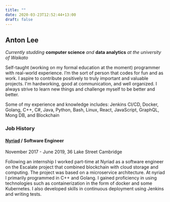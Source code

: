 ```yaml
---
title: ""
date: 2020-03-23T12:52:44+13:00
draft: false
---
```


## Anton Lee

*Currently studding* **computer science** *and* **data analytics** *at the university of Waikato*

Self-taught (working on my formal education at the moment) programmer with real-world experience. I’m the sort of person that codes for fun and as work. I aspire to contribute positively to truly important and valuable projects. I'm hardworking, good at communication, and well organized. I always strive to learn new things and challenge myself to be better and better.

Some of  my experience and knowledge includes: Jenkins CI/CD, Docker,  Golang, C++, C#, Java, Python, Bash, Linux, React, JavaScript, GraphQL, Mong DB, and Blockchain


### Job History 
#### [Nyriad](https://www.nyriad.com/) / **Software Engineer**
November 2017 - June 2019,  36 Lake Street Cambridge

Following an internship I worked part-time at Nyriad as a software engineer on the Escalate project that combined blockchain with cloud storage and computing. The project was based on a microservice architecture. At nyriad I primarily programmed in C++ and Golang. I gained proficiency in using technologies such as containerization in the form of docker and some Kubernetes. I also developed skills in continuous deployment using Jenkins and writing tests.
